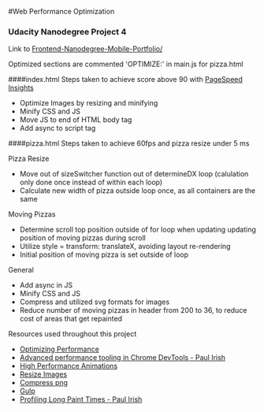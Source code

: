 #Web Performance Optimization
### Udacity Nanodegree Project 4

Link to [Frontend-Nanodegree-Mobile-Portfolio/](http://projects.jordanyong.com/frontend-nanodegree-mobile-portfolio/)

Optimized sections are commented 'OPTIMIZE:' in main.js for pizza.html

####index.html
Steps taken to achieve score above 90 with [PageSpeed Insights](https://developers.google.com/speed/pagespeed/insights/)
* Optimize Images by resizing and minifying
* Minify CSS and JS
* Move JS to end of HTML body tag
* Add async to script tag


####pizza.html
Steps taken to achieve 60fps and pizza resize under 5 ms

Pizza Resize
* Move out of sizeSwitcher function out of determineDX loop (calulation only done once instead of within each loop)
* Calculate new width of pizza outside loop once, as all containers are the same

Moving Pizzas
* Determine scroll top position outside of for loop when updating updating position of moving pizzas during scroll
* Utilize style = transform: translateX, avoiding layout re-rendering
* Initial position of moving pizza is set outside of loop

General
* Add async in JS
* Minify CSS and JS
* Compress and utilized svg formats for images
* Reduce number of moving pizzas in header from 200 to 36, to reduce cost of areas that get repainted


Resources used throughout this project
* [Optimizing Performance](https://developers.google.com)
* [Advanced performance tooling in Chrome DevTools - Paul Irish](https://www.youtube.com/watch?v=0xx_dkv9DEY)
* [High Performance Animations](http://www.html5rocks.com/en/tutorials/speed/high-performance-animations/)
* [Resize Images](http://www.picresize.com/)
* [Compress png](https://tinypng.com/)
* [Gulp](https://gulpjs.com)
* [Profiling Long Paint Times - Paul Irish](http://updates.html5rocks.com/2013/02/Profiling-Long-Paint-Times-with-DevTools-Continuous-Painting-Mode)